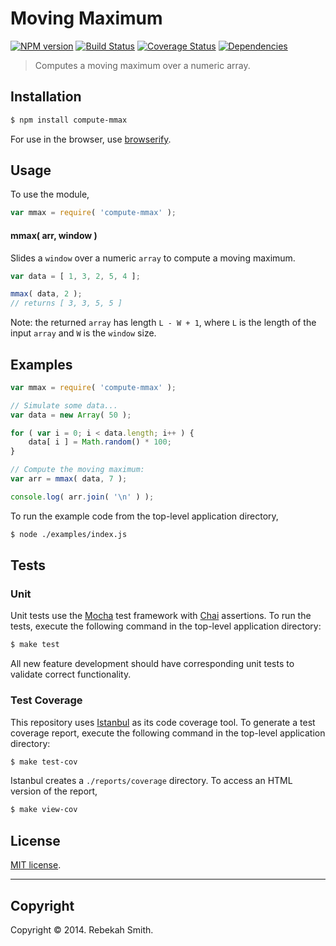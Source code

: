 Moving Maximum
===
[![NPM version][npm-image]][npm-url] [![Build Status][travis-image]][travis-url] [![Coverage Status][coveralls-image]][coveralls-url] [![Dependencies][dependencies-image]][dependencies-url]

> Computes a moving maximum over a numeric array.


## Installation

``` bash
$ npm install compute-mmax
```

For use in the browser, use [browserify](https://github.com/substack/node-browserify).


## Usage

To use the module,

``` javascript
var mmax = require( 'compute-mmax' );
```


#### mmax( arr, window )

Slides a `window` over a numeric `array` to compute a moving maximum.

``` javascript
var data = [ 1, 3, 2, 5, 4 ];

mmax( data, 2 );
// returns [ 3, 3, 5, 5 ]
```

Note: the returned `array` has length `L - W + 1`, where `L` is the length of the input `array` and `W` is the `window` size. 


## Examples

``` javascript
var mmax = require( 'compute-mmax' );

// Simulate some data...
var data = new Array( 50 );

for ( var i = 0; i < data.length; i++ ) {
	data[ i ] = Math.random() * 100;
}

// Compute the moving maximum:
var arr = mmax( data, 7 );

console.log( arr.join( '\n' ) );
```

To run the example code from the top-level application directory,

``` bash
$ node ./examples/index.js
```


## Tests

### Unit

Unit tests use the [Mocha](http://visionmedia.github.io/mocha) test framework with [Chai](http://chaijs.com) assertions. To run the tests, execute the following command in the top-level application directory:

``` bash
$ make test
```

All new feature development should have corresponding unit tests to validate correct functionality.


### Test Coverage

This repository uses [Istanbul](https://github.com/gotwarlost/istanbul) as its code coverage tool. To generate a test coverage report, execute the following command in the top-level application directory:

``` bash
$ make test-cov
```

Istanbul creates a `./reports/coverage` directory. To access an HTML version of the report,

``` bash
$ make view-cov
```


## License

[MIT license](http://opensource.org/licenses/MIT). 


---
## Copyright

Copyright &copy; 2014. Rebekah Smith.


[npm-image]: http://img.shields.io/npm/v/compute-mmax.svg
[npm-url]: https://npmjs.org/package/compute-mmax

[travis-image]: http://img.shields.io/travis/compute-io/mmax/master.svg
[travis-url]: https://travis-ci.org/compute-io/mmax

[coveralls-image]: https://img.shields.io/coveralls/compute-io/mmax/master.svg
[coveralls-url]: https://coveralls.io/r/compute-io/mmax?branch=master

[dependencies-image]: http://img.shields.io/david/compute-io/mmax.svg
[dependencies-url]: https://david-dm.org/compute-io/mmax

[dev-dependencies-image]: http://img.shields.io/david/dev/compute-io/mmax.svg
[dev-dependencies-url]: https://david-dm.org/dev/compute-io/mmax

[github-issues-image]: http://img.shields.io/github/issues/compute-io/mmax.svg
[github-issues-url]: https://github.com/compute-io/mmax/issues